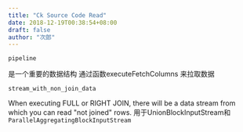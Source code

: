 ```yaml
---
title: "Ck Source Code Read"
date: 2018-12-19T00:38:54+08:00
draft: false
author: "次郎"
---
```




```
pipeline
```
是一个重要的数据结构
通过函数executeFetchColumns 来拉取数据

`stream_with_non_join_data` 

When executing FULL or RIGHT JOIN, there will be a data stream from which you can read "not joined" rows.
用于UnionBlockInputStream和`ParallelAggregatingBlockInputStream`


